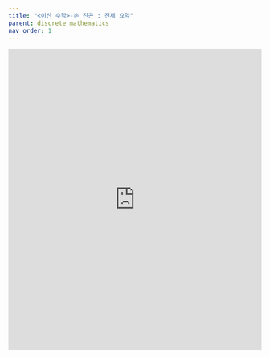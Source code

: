 ```yaml
---
title: "<이산 수학>-손 진곤 : 전체 요약"
parent: discrete mathematics
nav_order: 1
---
```


<iframe src="https://ji-won-lee.notion.site/ebd/1bcfac37a66c800ca354fae0d0847da5" width="100%" height="600" frameborder="0" allowfullscreen />